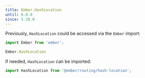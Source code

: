 ```yaml
---
title: Ember.HashLocation
until: 6.0.0
since: 5.10.0
---
```



Previously, `HashLocation` could be accessed via the `Ember` import:
```js
import Ember from 'ember';

Ember.HashLocation
```

If needed, `HashLocation` can be imported:
```js
import HashLocation from '@ember/routing/hash-location';
```
